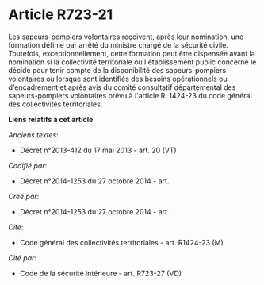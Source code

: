# Article R723-21

Les sapeurs-pompiers volontaires reçoivent, après leur nomination, une formation définie par arrêté du ministre chargé de la
sécurité civile. Toutefois, exceptionnellement, cette formation peut être dispensée avant la nomination si la collectivité
territoriale ou l'établissement public concerné le décide pour tenir compte de la disponibilité des sapeurs-pompiers
volontaires ou lorsque sont identifiés des besoins opérationnels ou d'encadrement et après avis du comité consultatif
départemental des sapeurs-pompiers volontaires prévu à l'article R. 1424-23 du code général des collectivités territoriales.

**Liens relatifs à cet article**

_Anciens textes_:

  - Décret n°2013-412 du 17 mai 2013 - art. 20 (VT)

_Codifié par_:

  - Décret n°2014-1253 du 27 octobre 2014 - art.

_Créé par_:

  - Décret n°2014-1253 du 27 octobre 2014 - art.

_Cite_:

  - Code général des collectivités territoriales - art. R1424-23 (M)

_Cité par_:

  - Code de la sécurité intérieure - art. R723-27 (VD)
